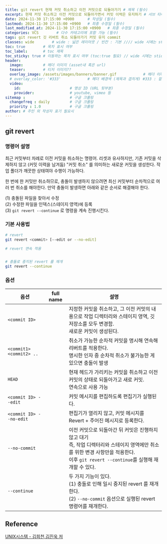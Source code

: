 ```yaml
---
title: git revert 현재 커밋 취소하고 이전 커밋으로 되돌아가기 # 제목 (필수)
excerpt: 현재 커밋 취소하고 이전 커밋으로 되돌아가면서 커밋 이력은 유지하기 # 서브 타이틀이자 meta description (필수)
date: 2024-11-30 17:15:00 +0900      # 작성일 (필수)
lastmod: 2024-11-30 17:15:00 +0900   # 최종 수정일 (필수)
last_modified_at: 2024-11-30 17:15:00 +0900   # 최종 수정일 (필수)
categories: VCS        # 다수 카테고리에 포함 가능 (필수)
tags: git revert 깃 리버트 취소 되돌아가기 커밋 유지 commit                     # 태그 복수개 가능 (필수)
classes: wide        # wide : 넓은 레이아웃 / 빈칸 : 기본 //// wide 시에는 sticky toc 불가
toc: true        # 목차 표시 여부
toc_label:       # toc 제목
toc_sticky: true # 이동하는 목차 표시 여부 (toc:true 필요) // wide 시에는 sticky toc 불가
header: 
  image:         # 헤더 이미지 (asset내 혹은 url)
  teaser:        # 티저 이미지??
  overlay_image: /assets/images/banners/banner.gif            # 헤더 이미지 (제목과 겹치게)
  # overlay_color: '#333'            # 헤더 배경색 (제목과 겹치게) #333 : 짙은 회색 (필수)
  video:
    id:                      # 영상 ID (URL 뒷부분)
    provider:                # youtube, vimeo 등
sitemap :                    # 구글 크롤링
  changefreq : daily         # 구글 크롤링
  priority : 1.0             # 구글 크롤링
author: # 주인 외 작성자 표기 필요시
---
```

<!--postNo: 20241130_009-->

## git revert  

### 명령어 설명  

최근 커밋부터 차례로 이전 커밋을 취소하는 명령어. 리셋과 유사하지만, 기존 커밋을 삭제하지 않고 (커밋 이력을 남겨둠) "커밋 취소" 를 의미하는 새로운 커밋을 생성한다. 작업 폴더가 깨끗한 상태여야 수행이 가능하다.  

한 번에 한 커밋만 취소하므로, 충돌이 발생하지 않으려면 최신 커밋부터 순차적으로 여러 번 취소를 해야한다. 만약 충돌이 발생하면 아래와 같은 순서로 해결해야 한다.  

(1) 충돌된 파일을 찾아서 수정  
(2) 수정한 파일을 인덱스(스테이지 영역)에 등록  
(3) `git revert --continue` 로 명령을 계속 진행시킨다.  

### 기본 사용법  

```bash
# revert
git revert <commit> [--edit or --no-edit]

# revert 연속 적용


# 충돌로 중지된 revert 를 재개
git revert --continue
```

### 옵션  

|옵션|full name|설명|
|---|---|---|
|`<commit ID>`||지정한 커밋을 취소하고, 그 이전 커밋의 내용으로 작업 디렉터리와 스테이지 영역, 깃 저장소를 모두 변경함.<br>새로운 커밋이 생성된다.|
|`<commit1> <commit2> ..`||취소가 가능한 순차적 커밋을 명시해 연속해 리버트를 적용한다.<br>명시한 인자 중 순차적 취소가 불가능한 게 있으면 충돌이 발생|
|`HEAD`||현재 헤드가 가리키는 커밋을 취소하고 이전 커밋의 상태로 되돌아가고 새로 커밋.<br>연속으로 사용 가능|
|`<commit ID> --edit`||커밋 메시지를 편집하도록 편집기가 실행된다.|
|`<commit ID> --no-edit`||편집기가 열리지 않고, 커밋 메시지를 Revert + 주어진 메시지로 등록한다.|
|`--no-commit`||이전 커밋으로 되돌아간 뒤 커밋은 진행하지 않고 대기<br>즉, 작업 디렉터리와 스테이지 영역에만 취소를 위한 변경 사항만을 적용한다.<br>이후 `git revert --continue`를 실행해 재개할 수 있다.|
|`--continue`||두 가지 기능이 있다.<br>(1) 충돌로 인해 일시 중지된 revert 를 재개한다.<br>(2) `--no-commit` 옵션으로 실행된 revert 명령어를 재개한다.|

## Reference  

[UNIX시스템 - 김희천,김진욱 저](https://search.shopping.naver.com/book/catalog/41474371650)  
